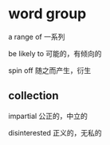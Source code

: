 # word group

a range of 一系列

be likely to 	可能的，有倾向的

spin off		随之而产生，衍生



## collection 

impartial 	公正的，中立的

disinterested 		正义的，无私的


